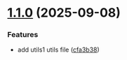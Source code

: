 # [1.1.0](https://github.com/mmalik-al/hedera-agent-kit/compare/v1.0.0...v1.1.0) (2025-09-08)


### Features

* add utils1 utils file ([cfa3b38](https://github.com/mmalik-al/hedera-agent-kit/commit/cfa3b380d2cfb54ceeadb29601d5398078ec08f7))
